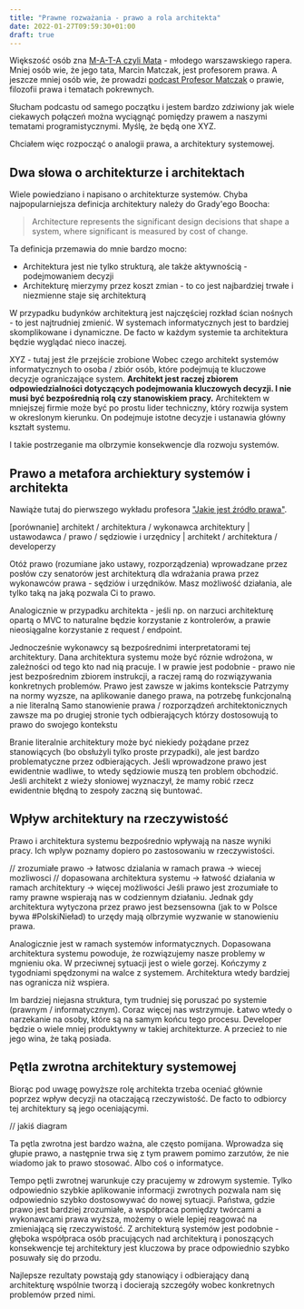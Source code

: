 ```yaml
---
title: "Prawne rozważania - prawo a rola architekta"
date: 2022-01-27T09:59:30+01:00
draft: true
---
```


Większość osób zna [M-A-T-A czyli Mata](https://genius.com/18659446/Mata-biblioteka-trap/M-a-t-a-czyli-mata-ksywe-wymysli-mi-papa-w-2k12-na-wakacjach-czyli-w-poowie-lata) - młodego warszawskiego rapera. Mniej osób wie, że jego tata, Marcin Matczak, jest profesorem prawa. A jeszcze mniej osób wie, że prowadzi [podcast Profesor Matczak](https://open.spotify.com/show/5NYlSMqV07NfT7xxjn9LxX) o prawie, filozofii prawa i tematach pokrewnych.

Słucham podcastu od samego początku i jestem bardzo zdziwiony jak wiele ciekawych połączeń można wyciągnąć pomiędzy prawem a naszymi tematami programistycznymi. Myślę, że będą one XYZ.

Chciałem więc rozpocząć o analogii prawa, a architektury systemowej.

## Dwa słowa o architekturze i architektach

Wiele powiedziano i napisano o architekturze systemów. Chyba najpopularniejsza definicja architektury należy do Grady'ego Boocha:

>Architecture represents the significant design decisions that shape a system, where significant is measured by cost of change.

Ta definicja przemawia do mnie bardzo mocno:

- Architektura jest nie tylko strukturą, ale także aktywnością - podejmowaniem decyzji
- Architekturę mierzymy przez koszt zmian - to co jest najbardziej trwałe i niezmienne staje się architekturą

W przypadku budynków architekturą jest najczęściej rozkład ścian nośnych - to jest najtrudniej zmienić. W systemach informatycznych jest to bardziej skomplikowane i dynamiczne. De facto w każdym systemie ta architektura będzie wyglądać nieco inaczej. 

XYZ - tutaj jest źle przejście zrobione
Wobec czego architekt systemów informatycznych to osoba / zbiór osób, które podejmują te kluczowe decyzje ograniczające system. **Architekt jest raczej zbiorem odpowiedzialności dotyczących podejmowania kluczowych decyzji. I nie musi być bezpośrednią rolą czy stanowiskiem pracy.** Architektem w mniejszej firmie może być po prostu lider techniczny, który rozwija system w okreslonym kierunku. On podejmuje istotne decyzje i ustanawia główny kształt systemu. 

I takie postrzeganie ma olbrzymie konsekwencje dla rozwoju systemów.

## Prawo a metafora archiektury systemów i architekta

Nawiąże tutaj do pierwszego wykładu profesora ["Jakie jest źródło prawa"](https://marcinmatczak.pl/podcast/wyklad-pierwszy-bog-i-natura-czy-czlowiek-i-tekst-jakie-jest-zrodlo-prawa/). 

[porównanie] architekt / architektura / wykonawca architektury | ustawodawca / prawo / sędziowie i urzędnicy | architekt / architektura / developerzy 

Otóż prawo (rozumiane jako ustawy, rozporządzenia) wprowadzane przez posłów czy senatorów jest architekturą dla wdrażania prawa przez wykonawców prawa - sędziów i urzędników. Masz możliwość działania, ale tylko taką na jaką pozwala Ci to prawo.

Analogicznie w przypadku architekta - jeśli np. on narzuci architekturę opartą o MVC to naturalne będzie korzystanie z kontrolerów, a prawie nieosiągalne korzystanie z request / endpoint.

Jednocześnie wykonawcy są bezpośrednimi interpretatorami tej architektury. Dana architektura systemu może być róznie wdrożona, w zależności od tego kto nad nią pracuje. I w prawie jest podobnie - prawo nie jest bezpośrednim zbiorem instrukcji, a raczej ramą do rozwiązywania konkretnych problemów. Prawo jest zawsze w jakims kontekscie
Patrzymy na normy wyzsze, na aplikowanie danego prawa, na potrzebę funkcjonalną a nie literalną
Samo stanowienie prawa / rozporządzeń architektonicznych zawsze ma po drugiej stronie tych odbierających którzy dostosowują to prawo do swojego kontekstu

Branie literalnie architektury może być niekiedy pożądane przez stanowiących (bo obsłużyli tylko proste przypadki), ale jest bardzo problematyczne przez odbierających. Jeśli wprowadzone prawo jest ewidentnie wadliwe, to wtedy sędziowie muszą ten problem obchodzić. Jeśli architekt z wieży słoniowej wyznaczył, że mamy robić rzecz ewidentnie błędną to zespoły zaczną się buntować.

## Wpływ architektury na rzeczywistość

Prawo i architektura systemu bezpośrednio wpływają na nasze wyniki pracy. Ich wplyw poznamy dopiero po zastosowaniu w rzeczywistości.

// zrozumiałe prawo -> łatwosc dzialania w ramach prawa -> wiecej mozliwosci
// dopasowana architektura systemu -> łatwość działania w ramach architektury -> więcej możliwości
Jeśli prawo jest zrozumiałe to ramy prawne wspierają nas w codziennym działaniu. Jednak gdy architektura wytyczona przez prawo jest bezsensowna (jak to w Polsce bywa #PolskiNieład) to urzędy mają olbrzymie wyzwanie w stanowieniu prawa.

Analogicznie jest w ramach systemów informatycznych. Dopasowana architektura systemu powoduje, że rozwiązujemy nasze problemy w mgnieniu oka. W przeciwnej sytuacji jest o wiele gorzej. Kończymy z tygodniami spędzonymi na walce z systemem. Architektura wtedy bardziej nas ogranicza niż wspiera.

Im bardziej niejasna struktura, tym trudniej się poruszać po systemie (prawnym / informatycznym). Coraz więcej nas wstrzymuje. Łatwo wtedy o narzekanie na osoby, które są na samym końcu tego procesu. Developer będzie o wiele mniej produktywny w takiej architekturze. A przecież to nie jego wina, że taką posiada.

## Pętla zwrotna architektury systemowej

Biorąc pod uwagę powyższe rolę architekta trzeba oceniać głównie poprzez wpływ decyzji na otaczającą rzeczywistość. De facto to odbiorcy tej architektury są jego oceniającymi.

// jakiś diagram

Ta pętla zwrotna jest bardzo ważna, ale często pomijana. Wprowadza się głupie prawo, a następnie trwa się z tym prawem pomimo zarzutów, że nie wiadomo jak to prawo stosować. Albo coś o informatyce.

Tempo pętli zwrotnej warunkuje czy pracujemy w zdrowym systemie. Tylko odpowiednio szybkie aplikowanie informacji zwrotnych pozwala nam się odpowiednio szybko dostosowywać do nowej sytuacji. Państwa, gdzie prawo jest bardziej zrozumiałe, a współpraca pomiędzy twórcami a wykonawcami prawa wyższa, możemy o wiele lepiej reagować na zmieniającą się rzeczywistość. Z architekturą systemów jest podobnie - głęboka współpraca osób pracujących nad architekturą i ponoszących konsekwencje tej architektury jest kluczowa by prace odpowiednio szybko posuwały się do przodu. 

Najlepsze rezultaty powstają gdy stanowiący i odbierający daną architekturę wspólnie tworzą i docierają szczegóły wobec konkretnych problemów przed nimi.